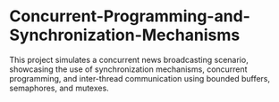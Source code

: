 # Concurrent-Programming-and-Synchronization-Mechanisms
This project simulates a concurrent news broadcasting scenario, showcasing the use of synchronization mechanisms, concurrent programming, and inter-thread communication using bounded buffers, semaphores, and mutexes.

